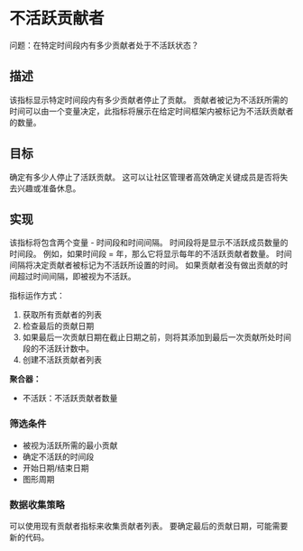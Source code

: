# 不活跃贡献者

问题：在特定时间段内有多少贡献者处于不活跃状态？


## 描述
该指标显示特定时间段内有多少贡献者停止了贡献。 贡献者被记为不活跃所需的时间可以由一个变量决定，此指标将展示在给定时间框架内被标记为不活跃贡献者的数量。

## 目标
确定有多少人停止了活跃贡献。 这可以让社区管理者高效确定关键成员是否将失去兴趣或准备休息。

## 实现
该指标将包含两个变量 - 时间段和时间间隔。 时间段将是显示不活跃成员数量的时间段。 例如，如果时间段 = 年，那么它将显示每年的不活跃贡献者数量。 时间间隔将决定贡献者被标记为不活跃所设置的时间。 如果贡献者没有做出贡献的时间超过时间间隔，即被视为不活跃。

指标运作方式：
1. 获取所有贡献者的列表
2. 检查最后的贡献日期
3. 如果最后一次贡献日期在截止日期之前，则将其添加到最后一次贡献所处时间段的不活跃计数中。
4. 创建不活跃贡献者列表

**聚合器：**
- 不活跃：不活跃贡献者数量

### 筛选条件
- 被视为活跃所需的最小贡献
- 确定不活跃的时间段
- 开始日期/结束日期
- 图形周期

### 数据收集策略
可以使用现有贡献者指标来收集贡献者列表。 要确定最后的贡献日期，可能需要新的代码。
